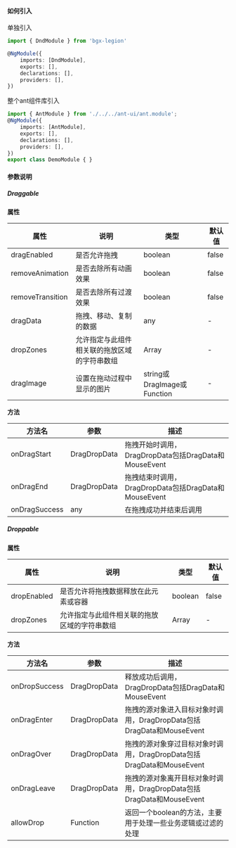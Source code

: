 #### 如何引入 ####
单独引入
``` typescript
import { DndModule } from 'bgx-legion'

@NgModule({
    imports: [DndModule],
    exports: [],
    declarations: [],
    providers: [],
})

```

整个ant组件库引入
``` typescript
import { AntModule } from './../../ant-ui/ant.module';
@NgModule({
    imports: [AntModule],
    exports: [],
    declarations: [],
    providers: [],
})
export class DemoModule { }
```

#### 参数说明

##### Draggable

**属性**

属性|说明|类型|默认值
---|---|---|---
dragEnabled|是否允许拖拽 |	boolean	|false
removeAnimation |	是否去除所有动画效果|	boolean	|false
removeTransition | 是否去除所有过渡效果|	boolean|	false
dragData | 拖拽、移动、复制的数据 | any| -
dropZones |	允许指定与此组件相关联的拖放区域的字符串数组|	Array<string>|	-
dragImage | 设置在拖动过程中显示的图片 | string或DragImage或Function| -

**方法**

方法名|参数|描述
---|---|---
onDragStart|DragDropData |	拖拽开始时调用，DragDropData包括DragData和MouseEvent
onDragEnd |	DragDropData|	拖拽结束时调用，DragDropData包括DragData和MouseEvent
onDragSuccess| any|在拖拽成功并结束后调用

##### Droppable

**属性**

属性|说明|类型|默认值
---|---|---|---
dropEnabled |	是否允许将拖拽数据释放在此元素或容器	|boolean| false
dropZones |	允许指定与此组件相关联的拖放区域的字符串数组|	Array<string>	| -

**方法**

方法名|参数|描述
---|---|---
onDropSuccess|DragDropData |	释放成功后调用，DragDropData包括DragData和MouseEvent
onDragEnter |DragDropData	|	拖拽的源对象进入目标对象时调用，DragDropData包括DragData和MouseEvent
onDragOver| DragDropData|拖拽的源对象穿过目标对象时调用，DragDropData包括DragData和MouseEvent
onDragLeave| DragDropData|拖拽的源对象离开目标对象时调用，DragDropData包括DragData和MouseEvent
allowDrop|Function|返回一个boolean的方法，主要用于处理一些业务逻辑或过滤的处理

